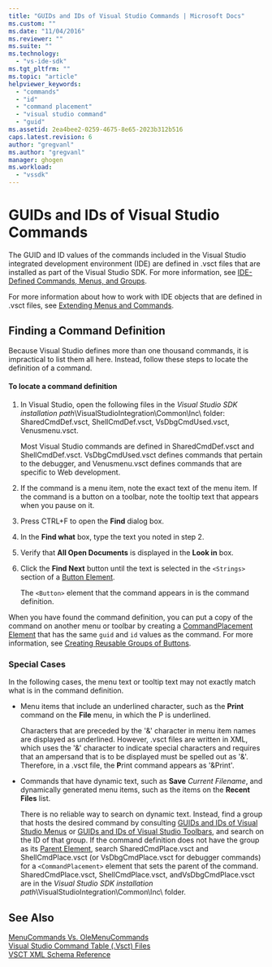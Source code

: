```yaml
---
title: "GUIDs and IDs of Visual Studio Commands | Microsoft Docs"
ms.custom: ""
ms.date: "11/04/2016"
ms.reviewer: ""
ms.suite: ""
ms.technology: 
  - "vs-ide-sdk"
ms.tgt_pltfrm: ""
ms.topic: "article"
helpviewer_keywords: 
  - "commands"
  - "id"
  - "command placement"
  - "visual studio command"
  - "guid"
ms.assetid: 2ea4bee2-0259-4675-8e65-2023b312b516
caps.latest.revision: 6
author: "gregvanl"
ms.author: "gregvanl"
manager: ghogen
ms.workload: 
  - "vssdk"
---
```

# GUIDs and IDs of Visual Studio Commands
The GUID and ID values of the commands included in the Visual Studio integrated development environment (IDE) are defined in .vsct files that are installed as part of the Visual Studio SDK. For more information, see [IDE-Defined Commands, Menus, and Groups](../../extensibility/internals/ide-defined-commands-menus-and-groups.md).  
  
 For more information about how to work with IDE objects that are defined in .vsct files, see [Extending Menus and Commands](../../extensibility/extending-menus-and-commands.md).  
  
## Finding a Command Definition  
 Because Visual Studio defines more than one thousand commands, it is impractical to list them all here. Instead, follow these steps to locate the definition of a command.  
  
#### To locate a command definition  
  
1.  In Visual Studio, open the following files in the *Visual Studio SDK installation path*\VisualStudioIntegration\Common\Inc\ folder: SharedCmdDef.vsct, ShellCmdDef.vsct, VsDbgCmdUsed.vsct, Venusmenu.vsct.  
  
     Most Visual Studio commands are defined in SharedCmdDef.vsct and ShellCmdDef.vsct. VsDbgCmdUsed.vsct defines commands that pertain to the debugger, and Venusmenu.vsct defines commands that are specific to Web development.  
  
2.  If the command is a menu item, note the exact text of the menu item. If the command is a button on a toolbar, note the tooltip text that appears when you pause on it.  
  
3.  Press CTRL+F to open the **Find** dialog box.  
  
4.  In the **Find what** box, type the text you noted in step 2.  
  
5.  Verify that **All Open Documents** is displayed in the **Look in** box.  
  
6.  Click the **Find Next** button until the text is selected in the `<Strings>` section of a [Button Element](../../extensibility/button-element.md).  
  
     The `<Button>` element that the command appears in is the command definition.  
  
 When you have found the command definition, you can put a copy of the command on another menu or toolbar by creating a [CommandPlacement Element](../../extensibility/commandplacement-element.md) that has the same `guid` and `id` values as the command. For more information, see [Creating Reusable Groups of Buttons](../../extensibility/creating-reusable-groups-of-buttons.md).  
  
### Special Cases  
 In the following cases, the menu text or tooltip text may not exactly match what is in the command definition.  
  
-   Menu items that include an underlined character, such as the **Print** command on the **File** menu, in which the P is underlined.  
  
     Characters that are preceded by the '&' character in menu item names are displayed as underlined. However, .vsct files are written in XML, which uses the '&' character to indicate special characters and requires that an ampersand that is to be displayed must be spelled out as '&amp;'. Therefore, in a .vsct file, the **P**rint command appears as '&amp;Print'.  
  
-   Commands that have dynamic text, such as **Save** *Current Filename*, and dynamically generated menu items, such as the items on the **Recent Files** list.  
  
     There is no reliable way to search on dynamic text. Instead, find a group that hosts the desired command by consulting [GUIDs and IDs of Visual Studio Menus](../../extensibility/internals/guids-and-ids-of-visual-studio-menus.md) or [GUIDs and IDs of Visual Studio Toolbars](../../extensibility/internals/guids-and-ids-of-visual-studio-toolbars.md), and search on the ID of that group. If the command definition does not have the group as its [Parent Element](../../extensibility/parent-element.md), search SharedCmdPlace.vsct and ShellCmdPlace.vsct (or VsDbgCmdPlace.vsct for debugger commands) for a `<CommandPlacement>` element that sets the parent of the command. SharedCmdPlace.vsct, ShellCmdPlace.vsct, andVsDbgCmdPlace.vsct are in the *Visual Studio SDK installation path*\VisualStudioIntegration\Common\Inc\ folder.  
  
## See Also  
 [MenuCommands Vs. OleMenuCommands](../../extensibility/menucommands-vs-olemenucommands.md)   
 [Visual Studio Command Table (.Vsct) Files](../../extensibility/internals/visual-studio-command-table-dot-vsct-files.md)   
 [VSCT XML Schema Reference](../../extensibility/vsct-xml-schema-reference.md)